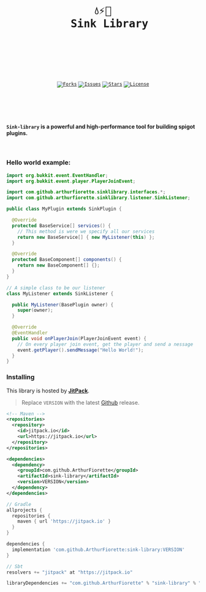 <br />
<div align="center">
  <pre>
  <br />
  <h1>💧⚡🌊
  Sink Library</h1>
  <br />
  </pre>
  <br />
  <br />
  <code
    ><a href="https://github.com/ArthurFiorette/sink-library/network/members"
      ><img
        src="https://img.shields.io/github/forks/ArthurFiorette/sink-library?logo=github&label=Forks"
        target="_blank"
        alt="Forks" /></a
  ></code>
  <code
    ><a href="https://github.com/ArthurFiorette/sink-library/issues"
      ><img
        src="https://img.shields.io/github/issues/ArthurFiorette/sink-library?logo=github&label=Issues"
        target="_blank"
        alt="Issues" /></a
  ></code>
  <code
    ><a href="https://github.com/ArthurFiorette/sink-library/stargazers"
      ><img
        src="https://img.shields.io/github/stars/ArthurFiorette/sink-library?logo=github&label=Stars"
        target="_blank"
        alt="Stars" /></a
  ></code>
  <code
    ><a href="https://github.com/ArthurFiorette/sink-library/blob/main/LICENSE"
      ><img
        src="https://img.shields.io/github/license/ArthurFiorette/sink-library?logo=githu&label=License"
        target="_blank"
        alt="License" /></a
  ></code>
</div>

#

<br />
<br />

#### `Sink-library` is a powerful and high-performance tool for building spigot plugins.

<br />

### Hello world example:

```java
import org.bukkit.event.EventHandler;
import org.bukkit.event.player.PlayerJoinEvent;

import com.github.arthurfiorette.sinklibrary.interfaces.*;
import com.github.arthurfiorette.sinklibrary.listener.SinkListener;

public class MyPlugin extends SinkPlugin {

  @Override
  protected BaseService[] services() {
    // This method is were we specify all our services
    return new BaseService[] { new MyListener(this) };
  }

  @Override
  protected BaseComponent[] components() {
    return new BaseComponent[] {};
  }
}

// A simple class to be our listener
class MyListener extends SinkListener {

  public MyListener(BasePlugin owner) {
    super(owner);
  }

  @Override
  @EventHandler
  public void onPlayerJoin(PlayerJoinEvent event) {
    // On every player join event, get the player and send a nessage
    event.getPlayer().sendMessage("Hello World!");
  }
}
```

### Installing

This library is hosted by **[JitPack](https://jitpack.io/#ArthurFiorette/sink-library)**.

> Replace `VERSION` with the latest [Github](https://github.com/ArthurFiorette/sink-library/releases) release.

```xml
<!-- Maven -->
<repositories>
  <repository>
    <id>jitpack.io</id>
    <url>https://jitpack.io</url>
  </repository>
</repositories>

<dependencies>
  <dependency>
    <groupId>com.github.ArthurFiorette</groupId>
    <artifactId>sink-library</artifactId>
    <version>VERSION</version>
  </dependency>
</dependencies>
```

```gradle
// Gradle
allprojects {
  repositories {
    maven { url 'https://jitpack.io' }
  }
}

dependencies {
  implementation 'com.github.ArthurFiorette:sink-library:VERSION'
}
```

```sbt
// Sbt
resolvers += "jitpack" at "https://jitpack.io"

libraryDependencies += "com.github.ArthurFiorette" % "sink-library" % "VERSION"
```
